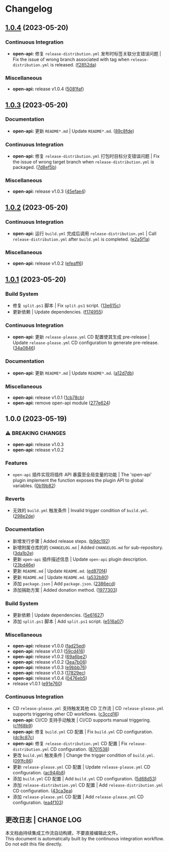 # Changelog

## [1.0.4](https://github.com/Zuoqiu-Yingyi/siyuan-plugin-open-api/compare/v1.0.3...v1.0.4) (2023-05-20)


### Continuous Integration

* **open-api:** 修复 `release-distribution.yml` 发布时标签关联分支错误问题 | Fix the issue of wrong branch associated with tag when `release-distribution.yml` is released. ([f2852da](https://github.com/Zuoqiu-Yingyi/siyuan-plugin-open-api/commit/f2852da257b918dd9f879964de940a89f46381ec))


### Miscellaneous

* **open-api:** release v1.0.4 ([5081faf](https://github.com/Zuoqiu-Yingyi/siyuan-plugin-open-api/commit/5081faf8e2123bd87823ead62e4e037f0d71a528))

## [1.0.3](https://github.com/Zuoqiu-Yingyi/siyuan-plugin-open-api/compare/v1.0.2...v1.0.3) (2023-05-20)


### Documentation

* **open-api:** 更新 `README*.md` | Update `README*.md`. ([89c8fde](https://github.com/Zuoqiu-Yingyi/siyuan-plugin-open-api/commit/89c8fde5b88dedc70ecda1b628d6d81b3c90f95f))


### Continuous Integration

* **open-api:** 修复 `release-distribution.yml` 打包时目标分支错误问题 | Fix the issue of wrong target branch when `release-distribution.yml` is packaged. ([7d8ef5b](https://github.com/Zuoqiu-Yingyi/siyuan-plugin-open-api/commit/7d8ef5b6674e2d9e86a00e3b7d676d354ddde5ee))


### Miscellaneous

* **open-api:** release v1.0.3 ([45efae4](https://github.com/Zuoqiu-Yingyi/siyuan-plugin-open-api/commit/45efae4bc2137cf7ced248b1e9324fc35d51534e))

## [1.0.2](https://github.com/Zuoqiu-Yingyi/siyuan-plugin-open-api/compare/v1.0.1...v1.0.2) (2023-05-20)


### Continuous Integration

* **open-api:** 运行 `build.yml` 完成后调用 `release-distribution.yml` | Call `release-distribution.yml` after `build.yml` is completed. ([e2a5f1a](https://github.com/Zuoqiu-Yingyi/siyuan-plugin-open-api/commit/e2a5f1ace1ce37583942f6925557f6bda54f92f4))


### Miscellaneous

* **open-api:** release v1.0.2 ([efeaff6](https://github.com/Zuoqiu-Yingyi/siyuan-plugin-open-api/commit/efeaff6441dcac7ca7730aa201dccbacf6efc213))

## [1.0.1](https://github.com/Zuoqiu-Yingyi/siyuan-plugin-open-api/compare/v1.0.0...v1.0.1) (2023-05-20)


### Build System

* 修复 `split.ps1` 脚本 | Fix `split.ps1` script. ([13e615c](https://github.com/Zuoqiu-Yingyi/siyuan-plugin-open-api/commit/13e615caf86f0775dce380aeb75430970e62c828))
* 更新依赖 | Update dependencies. ([f174955](https://github.com/Zuoqiu-Yingyi/siyuan-plugin-open-api/commit/f17495508dc7c6b580a08c521de2d29b3df814b6))


### Continuous Integration

* **open-api:** 更新 `release-please.yml` CD 配置使其生成 pre-release | Update `release-please.yml` CD configuration to generate pre-release. ([34a0846](https://github.com/Zuoqiu-Yingyi/siyuan-plugin-open-api/commit/34a0846cbc57629991eceba2fcc3b32464bd4cee))


### Documentation

* **open-api:** 更新 `README*.md` | Update `README*.md`. ([a12d7db](https://github.com/Zuoqiu-Yingyi/siyuan-plugin-open-api/commit/a12d7dbab7dd1e648c863d4d8e4772c15e3dde63))


### Miscellaneous

* **open-api:** release v1.0.1 ([1cb78cb](https://github.com/Zuoqiu-Yingyi/siyuan-plugin-open-api/commit/1cb78cbfb7b7f15e5ca31a96ed9796cc1a860b0d))
* **open-api:** remove open-api module ([277e624](https://github.com/Zuoqiu-Yingyi/siyuan-plugin-open-api/commit/277e6241b686b83f1b0a1b2644cda6b990628f4f))

## 1.0.0 (2023-05-19)


### ⚠ BREAKING CHANGES

* **open-api:** release v1.0.3
* **open-api:** release v1.0.2

### Features

* `open-api` 插件实现将插件 API 暴露至全局变量的功能 | The 'open-api' plugin implement the function exposes the plugin API to global variables. ([0b19b82](https://github.com/Zuoqiu-Yingyi/siyuan-plugin-open-api/commit/0b19b823b194b080aee21e304717bc4af0ac569c))


### Reverts

* 无效的 `build.yml` 触发条件 | Invalid trigger condition of `build.yml`. ([298e2de](https://github.com/Zuoqiu-Yingyi/siyuan-plugin-open-api/commit/298e2de2f400f18cffb15496c6c4ecd0c01a0821))


### Documentation

* 新增发行步骤 | Added release steps. ([b9dc192](https://github.com/Zuoqiu-Yingyi/siyuan-plugin-open-api/commit/b9dc19250ece03123c640bcc0890dae8a53f4d44))
* 新增附属仓库的的 `CHANGELOG.md` | Added `CHANGELOG.md` for sub-repository. ([3da1b2e](https://github.com/Zuoqiu-Yingyi/siyuan-plugin-open-api/commit/3da1b2e4a852ff0136c5dc9e5dad878e9a68cbd0))
* 更新 `open-api` 插件描述信息 | Update `open-api` plugin description. ([23bd46e](https://github.com/Zuoqiu-Yingyi/siyuan-plugin-open-api/commit/23bd46e0f5f59edbbd6674079221c13b58daeb40))
* 更新 `README.md` | Update `README.md`. ([ed870f4](https://github.com/Zuoqiu-Yingyi/siyuan-plugin-open-api/commit/ed870f4c38c141a022bc36e58a55e4c71b99ff5c))
* 更新 `README.md` | Update `README.md`. ([a532b80](https://github.com/Zuoqiu-Yingyi/siyuan-plugin-open-api/commit/a532b8004c98d3b3d6557bbcb431746aa7bb94f5))
* 添加 `package.json` | Add `package.json`. ([2386ecd](https://github.com/Zuoqiu-Yingyi/siyuan-plugin-open-api/commit/2386ecd97910d9448cffabd3fc71fbe1bce11a4c))
* 添加捐助方案 | Added donation method. ([1977303](https://github.com/Zuoqiu-Yingyi/siyuan-plugin-open-api/commit/197730335e8b57d4ba510b34193e80e3fe28db5e))


### Build System

* 更新依赖 | Update dependencies. ([5e61627](https://github.com/Zuoqiu-Yingyi/siyuan-plugin-open-api/commit/5e61627c83fa72a156aab338583198a085c5f180))
* 添加 `split.ps1` 脚本 | Add `split.ps1` script. ([e516a07](https://github.com/Zuoqiu-Yingyi/siyuan-plugin-open-api/commit/e516a07d87cb7261d450954a9002100e8c4326d4))


### Miscellaneous

* **open-api:** release v1.0.0 ([fad25ed](https://github.com/Zuoqiu-Yingyi/siyuan-plugin-open-api/commit/fad25ed370739f483679241b2f1cc3a3a4053cc8))
* **open-api:** release v1.0.1 ([59cd416](https://github.com/Zuoqiu-Yingyi/siyuan-plugin-open-api/commit/59cd4160dff75945dc86119e3f7740076d0a051b))
* **open-api:** release v1.0.2 ([69a6be2](https://github.com/Zuoqiu-Yingyi/siyuan-plugin-open-api/commit/69a6be2cf13fba1e7248cfcae658ae7609ae65b2))
* **open-api:** release v1.0.2 ([3ea7b06](https://github.com/Zuoqiu-Yingyi/siyuan-plugin-open-api/commit/3ea7b069c447430990a0172f94b5849594f4e334))
* **open-api:** release v1.0.3 ([e9bbb76](https://github.com/Zuoqiu-Yingyi/siyuan-plugin-open-api/commit/e9bbb76c7b94e59eeaef06df90b9026d39366350))
* **open-api:** release v1.0.3 ([17829ec](https://github.com/Zuoqiu-Yingyi/siyuan-plugin-open-api/commit/17829ec97f3b7ae1c811304274f5b8d688208ab3))
* **open-api:** release v1.0.4 ([0476eb5](https://github.com/Zuoqiu-Yingyi/siyuan-plugin-open-api/commit/0476eb535586dc42e54698a19ef63811219b4597))
* release v1.0.1 ([e91e760](https://github.com/Zuoqiu-Yingyi/siyuan-plugin-open-api/commit/e91e760f62ee2a48782e90f2ce4f6e7b7303783f))


### Continuous Integration

* CD `release-please.yml` 支持触发其他 CD 工作流 | CD `release-please.yml` supports triggering other CD workflows. ([c3ccd16](https://github.com/Zuoqiu-Yingyi/siyuan-plugin-open-api/commit/c3ccd16a65d7079e9c18a5fa6ec17073e2be5985))
* **open-api:** CI/CD 支持手动触发 | CI/CD supports manual triggering. ([c1f68b9](https://github.com/Zuoqiu-Yingyi/siyuan-plugin-open-api/commit/c1f68b9132452e3c650a96de81730e1389d68783))
* **open-api:** 修复 `build.yml` CD 配置 | Fix `build.yml` CD configuration. ([dc9c87c](https://github.com/Zuoqiu-Yingyi/siyuan-plugin-open-api/commit/dc9c87cf68935dd1687a71b679a604bf8ed58b4e))
* **open-api:** 修复 `release-distribution.yml` CD 配置 | Fix `release-distribution.yml` CD configuration. ([8701538](https://github.com/Zuoqiu-Yingyi/siyuan-plugin-open-api/commit/87015382386e5d78b91f6d24770fd8f61b87bfa1))
* 更改 `build.yml` 触发条件 | Change the trigger condition of `build.yml`. ([091fc86](https://github.com/Zuoqiu-Yingyi/siyuan-plugin-open-api/commit/091fc86519b0ad482b173eeeadccd3dc7a672ebd))
* 更新 `release-please.yml` CD 配置 | Update `release-please.yml` CD configuration. ([ac944b8](https://github.com/Zuoqiu-Yingyi/siyuan-plugin-open-api/commit/ac944b8d77faa84f250b856286dae45edaf8e858))
* 添加 `build.yml` CD 配置 | Add `build.yml` CD configuration. ([5d68d53](https://github.com/Zuoqiu-Yingyi/siyuan-plugin-open-api/commit/5d68d53689aa4f1e5bbf8d921eacd7bb0288f3e8))
* 添加 `release-distribution.yml` CD 配置 | Add `release-distribution.yml` CD configuration. ([43ca3ea](https://github.com/Zuoqiu-Yingyi/siyuan-plugin-open-api/commit/43ca3eafb0a1f4577a7aa9f817359698e99fcae4))
* 添加 `release-please.yml` CD 配置 | Add `release-please.yml` CD configuration. ([ea4f103](https://github.com/Zuoqiu-Yingyi/siyuan-plugin-open-api/commit/ea4f103a9dca2c12f9b805e3b6883559d6d8c50a))

## 更改日志 | CHANGE LOG

本文档由持续集成工作流自动构建，不要直接编辑此文件。  
This document is automatically built by the continuous integration workflow. Do not edit this file directly.
